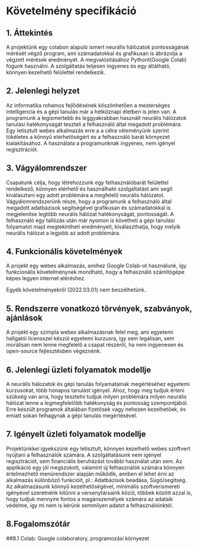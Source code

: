 # Követelmény specifikáció

## 1. Áttekintés
A projektünk egy colabon alapuló ismert neurális hálózatok pontosságának mérését végző program,
ami számadatokkal és grafikusan is ábrázolja a végzett mérések eredményét.
A megvalósításához Pythont(Google Colab) fogunk használni.
A szolgáltatás teljesen ingyenes és egy átlátható, könnyen kezelhető felülettel rendelkezik.

## 2. Jelenlegi helyzet
Az informatika rohamos fejlődésének köszönhetően a mesterséges intelligencia és a gépi tanulás már a hétköznapi életben is jelen van. A programunk a legismertebb és leggyakrabban használt neurális hálózatok tanulási hatékonyságát teszteli a felhasználó által megadott problémára. Egy letisztult webes alkalmazás erre a a célra véleményünk szerint tökéletes a könnyű elérhetőségért és a felhasználó barát környezet kialakításához. A használata a programunknak ingyenes, nem igényel regisztrációt.

## 3. Vágyálomrendszer
Csapatunk célja, hogy létrehozzunk egy felhasználóbarát felülettel rendelkező, könnyen elérhető és használható szolgáltatást ami segít kiválasztani egy adott problémára a megfelelő neurális hálózatot. Vágyálomrendszerünk része, hogy a programunk a felhasználó által megadott adatbázisok segítségével grafikusan és számadatokkal is megjelenítse legtöbb neurális hálózat hatékonyságát, pontosságát. A felhasználó egy tallózás után már nyomon is követheti a gépi tanulási folyamatot majd megtekintheti eredményeit, kiválaszthatja, hogy melyik neurális hálózat a legjobb az adott problémára. 

## 4. Funkcionális követelmények
A projekt egy webes alkalmazás, amihez Google Colab-ot használunk, így funkcionális követelménynek mondható, hogy a felhasználó számítógépe képes legyen internet eléréshez.

Egyéb követelményekről (2022.03.01) nem beszélhetünk.

## 5. Rendszerre vonatkozó törvények, szabványok, ajánlások
A projekt egy szimpla webes alkalmazásnak felel meg, ami egyetemi hallgatói licensszel készül egyetemi kurzusra, így sem legálisan, sem morálisan nem lenne megfelelő a csapat részéről, ha nem ingyenesen és open-source fejlesztésben végeznénk.

## 6. Jelenlegi üzleti folyamatok modellje
A neurális hálozatok és gépi tanulás folyamatainak megértéséhez egyetemi kurzusokat, több hónapos tanulást igényel. Ahoz, hogy meg tudjuk érteni szükség van arra, hogy tesztelni tudjuk milyen problémára milyen neurális hálózat lenne a legmegfelelőbb hatékonyság és pontosság szempontjából. Erre készült programok általában fizetősek vagy nehezen kezelhetőek, és emiatt sokan felhagynak a gépi tanulás megértésével. 

## 7. Igényelt üzleti folyamatok modellje
Projektünkkel igyekszünk egy letisztult, könnyen kezelhető webes szoftvert nyújtani a felhasználók számára. A szolgáltatásunk nem igényel regisztrációt, sem financiális beruházást további használat után sem. Az applikáció egy jól megszokott, valamint új felhasználók számára könnyen értelmezhető menürendszer alapján működik, amiben el lehet érni az alkalmazás különböző funkcióit, pl.: Adatbázisok beadása, Súgó/segítség. Az alkalmazásunk könnyű kezelhetőségével, minimális szoftverismereti igényével szeretnénk kitűnni a versenytársaink közül, többek között azzal is, hogy tudjuk mennyire fontos a magánszemélyek számára az adataik védelme, így mi nem is kérünk semmilyen adatot a felhasználóinktól.

## 8.Fogalomszótár
##8.1 Colab: Google colaboratory, programozási környezet
